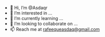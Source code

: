 - 👋 Hi, I’m @Asdaqr
- 👀 I’m interested in ...
- 🌱 I’m currently learning ...
- 💞️ I’m looking to collaborate on ...
- 📫 Reach me at rafeequeasdaq@gmail.com

<!---
Asdaqr/Asdaqr is a ✨ special ✨ repository because its `README.md` (this file) appears on your GitHub profile.
You can click the Preview link to take a look at your changes.
--->
